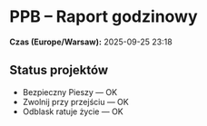 # PPB – Raport godzinowy
**Czas (Europe/Warsaw):** 2025-09-25 23:18

## Status projektów
- Bezpieczny Pieszy — OK
- Zwolnij przy przejściu — OK
- Odblask ratuje życie — OK

